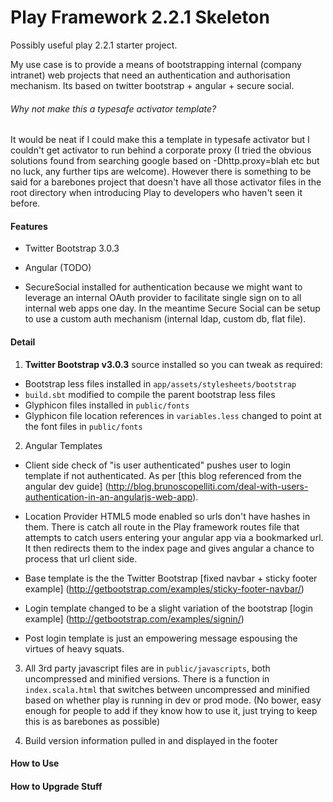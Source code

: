 Play Framework 2.2.1 Skeleton
=============================

Possibly useful play 2.2.1 starter project. 

My use case is to provide a means of bootstrapping internal (company intranet) web projects that need 
an authentication and authorisation mechanism. Its based on twitter bootstrap + angular + secure social. 


###### Why not make this a typesafe activator template?

It would be neat if I could make this a template in typesafe activator but I couldn't get activator to 
run behind a corporate proxy (I tried the obvious solutions found from searching google based on 
-Dhttp.proxy=blah etc but no luck, any further tips are welcome). However there is something to be said for a 
barebones project that doesn't have all those activator files in the root directory when introducing
Play to developers who haven't seen it before.  



#### Features

* Twitter Bootstrap 3.0.3

* Angular (TODO)

* SecureSocial installed for authentication because we might want to leverage an internal OAuth provider to facilitate
single sign on to all internal web apps one day. In the meantime Secure Social can be setup to use a custom 
auth mechanism (internal ldap, custom db, flat file). 



#### Detail

1. **Twitter Bootstrap v3.0.3** source installed so you can tweak as required:
  * Bootstrap less files installed in `app/assets/stylesheets/bootstrap`
  * `build.sbt` modified to compile the parent bootstrap less files
  * Glyphicon files installed in `public/fonts`
  * Glyphicon file location references in `variables.less` changed to point at the font files in `public/fonts`
  
2. Angular Templates

  * Client side check of "is user authenticated" pushes user to login template if not authenticated. As per 
  [this blog referenced from the angular dev guide]
  (http://blog.brunoscopelliti.com/deal-with-users-authentication-in-an-angularjs-web-app).
  
  * Location Provider HTML5 mode enabled so urls don't have hashes in them. There is catch all route in the 
  Play framework routes file that attempts to catch users entering your angular app via a bookmarked url. It
  then redirects them to the index page and gives angular a chance to process that url client side. 

  * Base template is the the Twitter Bootstrap [fixed navbar + sticky footer example]
  (http://getbootstrap.com/examples/sticky-footer-navbar/) 

  * Login template changed to be a slight variation of the bootstrap [login example]
  (http://getbootstrap.com/examples/signin/)
  
  * Post login template is just an empowering message espousing the virtues of heavy squats. 
  
3. All 3rd party javascript files are in `public/javascripts`, both uncompressed and 
minified versions. There is a function in `index.scala.html` that switches between uncompressed and 
minified based on whether play is running in dev or prod mode. (No bower, easy enough for people to add
if they know how to use it, just trying to keep this is as barebones as possible)

4. Build version information pulled in and displayed in the footer


 
#### How to Use



#### How to Upgrade Stuff


